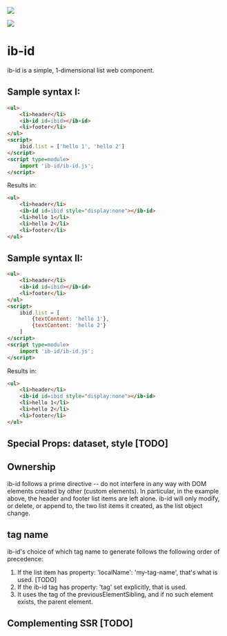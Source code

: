 <a href="https://nodei.co/npm/ib-id/"><img src="https://nodei.co/npm/ib-id.png"></a>

<img src="https://badgen.net/bundlephobia/minzip/ib-id">

# ib-id

ib-id is a simple, 1-dimensional list web component.

## Sample syntax I:

```html
<ul>
    <li>header</li>
    <ib-id id=ibid></ib-id>
    <li>footer</li>
</ul>
<script>
    ibid.list = ['hello 1', 'hello 2']
</script>
<script type=module>
    import 'ib-id/ib-id.js';
</script>
```

Results in:

```html
<ul>
    <li>header</li>
    <ib-id id=ibid style="display:none"></ib-id>
    <li>hello 1</li>
    <li>hello 2</li>
    <li>footer</li>
</ul>
```

## Sample syntax II:

```html
<ul>
    <li>header</li>
    <ib-id id=ibid></ib-id>
    <li>footer</li>
</ul>
<script>
    ibid.list = [
        {textContent: 'hello 1'},
        {textContent: 'hello 2'}
    ]
</script>
<script type=module>
    import 'ib-id/ib-id.js';
</script>
```

Results in:

```html
<ul>
    <li>header</li>
    <ib-id id=ibid style="display:none"></ib-id>
    <li>hello 1</li>
    <li>hello 2</li>
    <li>footer</li>
</ul>
```

## Special Props:  dataset, style [TODO]

## Ownership

ib-id follows a prime directive -- do not interfere in any way with DOM elements created by other (custom elements).  In particular, in the example above, the header and footer list items are left alone.  ib-id will only modify, or delete, or append to, the two list items it created, as the list object change.

## tag name

ib-id's choice of which tag name to generate follows the following order of precedence:

1)  If the list item has property:  'localName': 'my-tag-name', that's what is used. [TODO]
2)  If the ib-id tag has property: 'tag' set explicitly, that is used.
3)  It uses the tag of the previousElementSibling, and if no such element exists, the parent element.

## Complementing SSR [TODO]




